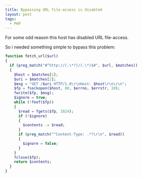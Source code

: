 ```yaml
---
title: Bypassing URL file-access is disabled
layout: post
tags:
  - PHP
---
```

For some odd reason this host has disabled URL file-access.
  
So i needed something simple to bypass this problem:

```php
function fetch_url($url)
{     
  if (preg_match("#^http://(.\*?)/(.\*)$#", $url, $matches))    
  {
    $host = $matches[1];       
    $uri = $matches[2];       
    $msg = "GET /$uri HTTP/1.0\r\nHost: $host\r\n\r\n";
    $fp = fsockopen($host, 80, $errno, $errstr, 10);
    fwrite($fp, $msg);         
    $ignore = true;        
    while (!feof($fp))        
    {            
      $read = fgets($fp, 1024);
      if (!$ignore)            
      {     
        $contents .= $read;            
      }
      if (preg_match("^Content-Type: .*?\r\n", $read))          
      {                
        $ignore = false;          
      }        
    }
    fclose($fp);
    return $contents;    
  }
}
```
